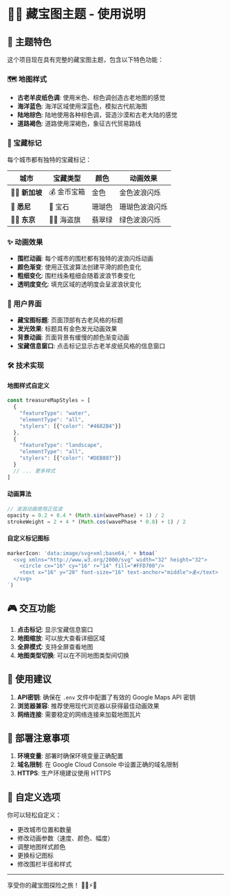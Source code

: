 # 🏴‍☠️ 藏宝图主题 - 使用说明

## 🎯 主题特色

这个项目现在具有完整的藏宝图主题，包含以下特色功能：

### 🗺️ 地图样式
- **古老羊皮纸色调**: 使用米色、棕色调创造古老地图的感觉
- **海洋蓝色**: 海洋区域使用深蓝色，模拟古代航海图
- **陆地棕色**: 陆地使用各种棕色调，营造沙漠和古老大陆的感觉
- **道路褐色**: 道路使用深褐色，象征古代贸易路线

### 💎 宝藏标记
每个城市都有独特的宝藏标记：

| 城市 | 宝藏类型 | 颜色 | 动画效果 |
|------|----------|------|----------|
| 🏴‍☠️ **新加坡** | 💰 金币宝箱 | 金色 | 金色波浪闪烁 |
| 💎 **悉尼** | 💎 宝石 | 珊瑚色 | 珊瑚色波浪闪烁 |
| 🏴‍☠️ **东京** | 🏴‍☠️ 海盗旗 | 翡翠绿 | 绿色波浪闪烁 |

### ✨ 动画效果
- **围栏动画**: 每个城市的围栏都有独特的波浪闪烁动画
- **颜色渐变**: 使用正弦波算法创建平滑的颜色变化
- **粗细变化**: 围栏线条粗细会随着波浪节奏变化
- **透明度变化**: 填充区域的透明度会呈波浪状变化

### 🎨 用户界面
- **藏宝图标题**: 页面顶部有古老风格的标题
- **发光效果**: 标题具有金色发光动画效果
- **背景动画**: 页面背景有缓慢的颜色渐变动画
- **宝藏信息窗口**: 点击标记显示古老羊皮纸风格的信息窗口

### 🛠️ 技术实现

#### 地图样式自定义
```javascript
const treasureMapStyles = [
  {
    "featureType": "water",
    "elementType": "all",
    "stylers": [{"color": "#4682B4"}]
  },
  {
    "featureType": "landscape",
    "elementType": "all", 
    "stylers": [{"color": "#DEB887"}]
  }
  // ... 更多样式
]
```

#### 动画算法
```javascript
// 波浪动画使用正弦波
opacity = 0.2 + 0.4 * (Math.sin(wavePhase) + 1) / 2
strokeWeight = 2 + 4 * (Math.cos(wavePhase * 0.8) + 1) / 2
```

#### 自定义标记图标
```javascript
markerIcon: 'data:image/svg+xml;base64,' + btoa(`
  <svg xmlns="http://www.w3.org/2000/svg" width="32" height="32">
    <circle cx="16" cy="16" r="14" fill="#FFD700"/>
    <text x="16" y="20" font-size="16" text-anchor="middle">💰</text>
  </svg>
`)
```

## 🎮 交互功能

1. **点击标记**: 显示宝藏信息窗口
2. **地图缩放**: 可以放大查看详细区域
3. **全屏模式**: 支持全屏查看地图
4. **地图类型切换**: 可以在不同地图类型间切换

## 🎯 使用建议

1. **API密钥**: 确保在 `.env` 文件中配置了有效的 Google Maps API 密钥
2. **浏览器兼容**: 推荐使用现代浏览器以获得最佳动画效果
3. **网络连接**: 需要稳定的网络连接来加载地图瓦片

## 🚀 部署注意事项

1. **环境变量**: 部署时确保环境变量正确配置
2. **域名限制**: 在 Google Cloud Console 中设置正确的域名限制
3. **HTTPS**: 生产环境建议使用 HTTPS

## 🎨 自定义选项

你可以轻松自定义：
- 更改城市位置和数量
- 修改动画参数（速度、颜色、幅度）
- 调整地图样式颜色
- 更换标记图标
- 修改围栏半径和样式

---

享受你的藏宝图探险之旅！ 🏴‍☠️⚡💎
